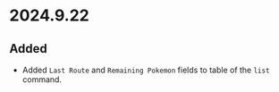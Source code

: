 # 2024.9.22

## Added

- Added `Last Route` and `Remaining Pokemon` fields to table of the `list` command.
